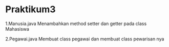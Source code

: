 # Praktikum3

1.Manusia.java
Menambahkan method setter dan getter pada class Mahasiswa

2.Pegawai.java
Membuat class pegawai dan membuat class pewarisan nya
